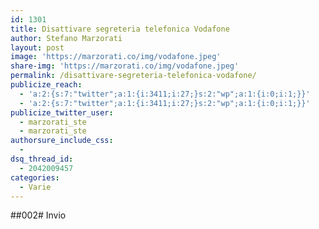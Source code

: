 ```yaml
---
id: 1301
title: Disattivare segreteria telefonica Vodafone
author: Stefano Marzorati
layout: post
image: 'https://marzorati.co/img/vodafone.jpeg'
share-img: 'https://marzorati.co/img/vodafone.jpeg'
permalink: /disattivare-segreteria-telefonica-vodafone/
publicize_reach:
  - 'a:2:{s:7:"twitter";a:1:{i:3411;i:27;}s:2:"wp";a:1:{i:0;i:1;}}'
  - 'a:2:{s:7:"twitter";a:1:{i:3411;i:27;}s:2:"wp";a:1:{i:0;i:1;}}'
publicize_twitter_user:
  - marzorati_ste
  - marzorati_ste
authorsure_include_css:
  - 
dsq_thread_id:
  - 2042009457
categories:
  - Varie
---
```

##002# Invio

<div id="dc_vk_code" style="display:none;">
</div>